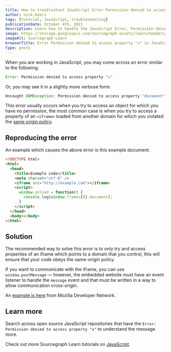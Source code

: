 ```yaml
---
title: How to troubleshoot JavaScript Error Permission denied to access property "x"
author: nick-keers
tags: [tutorial, JavaScript, troubleshooting]
publicationDate: October 4th, 2021
description: Learn how to handle the JavaScript Error, Permission denied to access property "x"
image: https://storage.googleapis.com/sourcegraph-assets/learn/headers/sourcegraph-learn-header.png
imageAlt: Sourcegraph Learn
browserTitle: Error Permission denied to access property "x" in JavaScript error handling
type: posts
---
```


When you are working in JavaScript, you may come across an error similar to the following.

```js
Error: Permission denied to access property "x"
```

Or, you may see it in a slightly more verbose form:

```js
Uncaught DOMException: Permission denied to access property "document" on cross-origin object
```

This error usually occurs when you try to access an object for which you have no permission, the most common
case is when you try to access a property of an `<iframe>` loaded from another domain for which you violated
the [same origin policy](https://developer.mozilla.org/en-US/docs/Web/Security/Same-origin_policy).

## Reproducing the error

An example which causes the above error is this example document:

```html
<!DOCTYPE html>
<html>
  <head>
    <title>Example code</title>
    <meta charset="utf-8" />
    <iframe src="http://example.com"></iframe>
    <script>
      window.onload = function() {
        console.log(window.frames[0].document);
      }
    </script>
  </head>
  <body></body>
</html>
```

## Solution

The recommended way to solve this error is to only try and access properties of an iframe which points to a domain that you control, this will ensure that your code obeys the same-origin policy.

If you want to communicate with the iframe, you can use `window.postMessage` — however, the embedded website must have an
event listener to handle the `message` event and that must be written in a way to allow communication cross-origin.

An [example is here](https://developer.mozilla.org/en-US/docs/Web/API/Window/postMessage#example) from Mozilla Developer Network.

## Learn more

Search across open source JavaScript repositories that have the `Error: Permission denied to access property "x"` to understand the message more.

<SourcegraphSearch query="Error: Permission denied to access property x" patternType="literal"/>

Check out more Sourcegraph Learn tutorials on [JavaScript](https://learn.sourcegraph.com/tags/javascript).